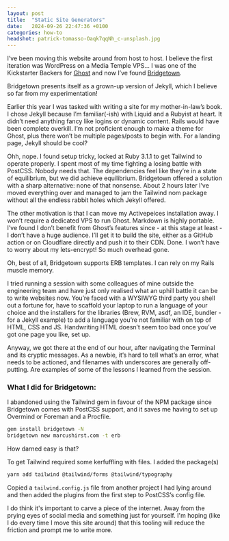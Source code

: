 ```yaml
---
layout: post
title:  "Static Site Generators"
date:   2024-09-26 22:47:36 +0100
categories: how-to
headshot: patrick-tomasso-Oaqk7qqNh_c-unsplash.jpg
---
```


I’ve been moving this website around from host to host. I believe the first iteration was WordPress on a Media Temple VPS… I was one of the Kickstarter Backers for [Ghost](https://ghost.org/) and now I’ve found [Bridgetown](https://www.bridgetownrb.com/).

Bridgetown presents itself as a grown-up version of Jekyll, which I believe so far from my experimentation!

Earlier this year I was tasked with writing a site for my mother-in-law’s book. I chose Jekyll because I’m familiar(-ish) with Liquid and a Rubyist at heart. It didn’t need anything fancy like logins or dynamic content. Rails would have been complete overkill. I’m not proficient enough to make a theme for Ghost, plus there won’t be multiple pages/posts to begin with. For a landing page, Jekyll should be cool?

Ohh, nope. I found setup tricky, locked at Ruby 3.1.1 to get Tailwind to operate properly. I spent most of my time fighting a losing battle with PostCSS. Nobody needs that. The dependencies feel like they’re in a state of equilibrium, but we did achieve equilibrium. Bridgetown offered a solution with a sharp alternative: none of that nonsense. About 2 hours later I’ve moved everything over and managed to jam the Tailwind nom package without all the endless rabbit holes which Jekyll offered.

The other motivation is that I can move my Activepeices installation away. I won’t require a dedicated VPS to run Ghost. Markdown is highly portable. I’ve found I don’t benefit from Ghost’s features since - at this stage at least - I don’t have a huge audience. I’ll get it to build the site, either as a GitHub action or on Cloudflare directly and push it to their CDN. Done. I won’t have to worry about my lets-encrypt! So much overhead gone.

Oh, best of all, Bridgetown supports ERB templates. I can rely on my Rails muscle memory.

I tried running a session with some colleagues of mine outside the engineering team and have just only realised what an uphill battle it can be to write websites now. You’re faced with a WYSIWYG third party you shell out a fortune for, have to scaffold your laptop to run a language of your choice and the installers for the libraries (Brew, RVM, asdf, an IDE, bundler - for a Jekyll example) to add a language you’re not familiar with on top of HTML, CSS and JS. Handwriting HTML doesn’t seem too bad once you’ve got one page you like, set up.

Anyway, we got there at the end of our hour, after navigating the Terminal and its cryptic messages. As a newbie, it’s hard to tell what’s an error, what needs to be actioned, and filenames with underscores are generally off-putting. Are examples of some of the lessons I learned from the session.

### What I did for Bridgetown:

I abandoned using the Tailwind gem in favour of the NPM package since Bridgetown comes with PostCSS support, and it saves me having to set up Overmind or Foreman and a Procfile.

```bash
gem install bridgetown -N
bridgetown new marcushirst.com -t erb
```
How darned easy is that?

To get Tailwind required some kerfuffling with files. I added the package(s)
```bash
yarn add tailwind @tailwind/forms @tailwind/typography
```
Copied a `tailwind.config.js` file from another project I had lying around and then added the plugins from the first step to PostCSS’s config file.

I do think it's important to carve a piece of the internet. Away from the prying eyes of social media and something just for yourself. I'm hoping (like I do every time I move this site around) that this tooling will reduce the friction and prompt me to write more.